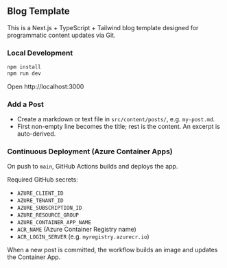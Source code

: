 ## Blog Template

This is a Next.js + TypeScript + Tailwind blog template designed for programmatic content updates via Git.

### Local Development

```bash
npm install
npm run dev
```

Open http://localhost:3000

### Add a Post

- Create a markdown or text file in `src/content/posts/`, e.g. `my-post.md`.
- First non-empty line becomes the title; rest is the content. An excerpt is auto-derived.

### Continuous Deployment (Azure Container Apps)

On push to `main`, GitHub Actions builds and deploys the app.

Required GitHub secrets:

- `AZURE_CLIENT_ID`
- `AZURE_TENANT_ID`
- `AZURE_SUBSCRIPTION_ID`
- `AZURE_RESOURCE_GROUP`
- `AZURE_CONTAINER_APP_NAME`
- `ACR_NAME` (Azure Container Registry name)
- `ACR_LOGIN_SERVER` (e.g. `myregistry.azurecr.io`)

When a new post is committed, the workflow builds an image and updates the Container App.
